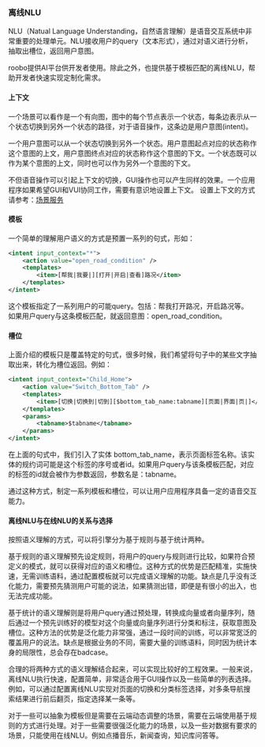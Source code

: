 ### 离线NLU
NLU（Natual Language Understanding，自然语言理解）是语音交互系统中非常重要的处理单元。NLU接收用户的query（文本形式），通过对语义进行分析，抽取出槽位，返回用户意图。

roobo提供AI平台供开发者使用。除此之外，也提供基于模板匹配的离线NLU，帮助开发者快速实现定制化需求。
#### 上下文
一个场景可以看作是一个有向图，图中的每个节点表示一个状态，每条边表示从一个状态切换到另外一个状态的路径，对于语音操作，这条边是用户意图(intent)。

一个用户意图可以从一个状态切换到另外一个状态。用户意图起点对应的状态称作这个意图的上文，用户意图终点对应的状态称作这个意图的下文。一个状态既可以作为某个意图的上文，同时也可以作为另外一个意图的下文。

不但语音操作可以引起上下文的切换，GUI操作也可以产生同样的效果。一个应用程序如果希望GUI和VUI协同工作，需要有意识地设置上下文。
设置上下文的方式请参考：[场景服务](../sceneservice.md)
#### 模板
一个简单的理解用户语义的方式是预置一系列的句式，形如：
```xml
<intent input_context="*">
    <action value="open_road_condition" />
    <templates>
        <item>[帮我|我要|][打开|开启|查看]路况</item>
    </templates>
</intent>
```
这个模板指定了一系列用户的可能query。包括：帮我打开路况，开启路况等。
如果用户query与这条模板匹配，就返回意图：open_road_condition。
#### 槽位
上面介绍的模板只是覆盖特定的句式，很多时候，我们希望将句子中的某些文字抽取出来，转化为槽位返回。例如：
```xml
<intent input_context="Child_Home">
    <action value="Switch_Bottom_Tab" />
    <templates>
        <item>[切换|切换到|切到][$bottom_tab_name:tabname][页面|界面|页|]</item>
    </templates>
    <params>
        <tabname>$tabname</tabname>
    </params>
</intent>
```
在上面的句式中，我们引入了实体 bottom_tab_name，表示页面标签名称。该实体的规约词可能是这个标签的序号或者id。如果用户query与该条模板匹配，对应的标签的id就会被作为参数返回，参数名是：tabname。

通过这种方式，制定一系列模板和槽位，可以让用户应用程序具备一定的语音交互能力。
#### 离线NLU与在线NLU的关系与选择
按照语义理解的方式，可以将引擎分为基于规则与基于统计两种。 

基于规则的语义理解预先设定规则，将用户的query与规则进行比较，如果符合预定义的模式，就可以获得对应的语义和槽位。这种方式的优势是匹配精准，实施快速，无需训练语料，通过配置模板就可以完成语义理解的功能。缺点是几乎没有泛化能力，需要预先猜测用户可能的说法，如果猜测出错，即便是有很小的出入，也无法完成功能。  

基于统计的语义理解则是将用户query通过预处理，转换成向量或者向量序列，随后通过一个预先训练好的模型对这个向量或向量序列进行分类和标注，获取意图及槽位。这种方法的优势是泛化能力非常强，通过一段时间的训练，可以非常宽泛的覆盖用户的说法。缺点是根据业务的不同，需要大量的训练语料，同时因为统计本身的局限性，总会存在badcase。  

合理的将两种方式的语义理解结合起来，可以实现比较好的工程效果。一般来说，离线NLU执行快速，配置简单，非常适合用于GUI操作以及一些简单的列表选择。例如，可以通过配置离线NLU实现对页面的切换和分类标签选择，对多条导航搜索结果进行前后翻页，指定选择某一条等。  

对于一些可以抽象为模板但是需要在云端动态调整的场景，需要在云端使用基于规则的方式进行处理。对于一些需要很强泛化能力的场景，以及一些对数据有要求的场景，只能使用在线NLU。例如点播音乐，新闻查询，知识库问答等。

